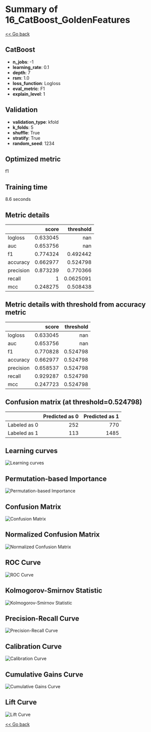 # Summary of 16_CatBoost_GoldenFeatures

[<< Go back](../README.md)


## CatBoost
- **n_jobs**: -1
- **learning_rate**: 0.1
- **depth**: 7
- **rsm**: 1.0
- **loss_function**: Logloss
- **eval_metric**: F1
- **explain_level**: 1

## Validation
 - **validation_type**: kfold
 - **k_folds**: 5
 - **shuffle**: True
 - **stratify**: True
 - **random_seed**: 1234

## Optimized metric
f1

## Training time

8.6 seconds

## Metric details
|           |    score |   threshold |
|:----------|---------:|------------:|
| logloss   | 0.633045 | nan         |
| auc       | 0.653756 | nan         |
| f1        | 0.774324 |   0.492442  |
| accuracy  | 0.662977 |   0.524798  |
| precision | 0.873239 |   0.770366  |
| recall    | 1        |   0.0625091 |
| mcc       | 0.248275 |   0.508438  |


## Metric details with threshold from accuracy metric
|           |    score |   threshold |
|:----------|---------:|------------:|
| logloss   | 0.633045 |  nan        |
| auc       | 0.653756 |  nan        |
| f1        | 0.770828 |    0.524798 |
| accuracy  | 0.662977 |    0.524798 |
| precision | 0.658537 |    0.524798 |
| recall    | 0.929287 |    0.524798 |
| mcc       | 0.247723 |    0.524798 |


## Confusion matrix (at threshold=0.524798)
|              |   Predicted as 0 |   Predicted as 1 |
|:-------------|-----------------:|-----------------:|
| Labeled as 0 |              252 |              770 |
| Labeled as 1 |              113 |             1485 |

## Learning curves
![Learning curves](learning_curves.png)

## Permutation-based Importance
![Permutation-based Importance](permutation_importance.png)
## Confusion Matrix

![Confusion Matrix](confusion_matrix.png)


## Normalized Confusion Matrix

![Normalized Confusion Matrix](confusion_matrix_normalized.png)


## ROC Curve

![ROC Curve](roc_curve.png)


## Kolmogorov-Smirnov Statistic

![Kolmogorov-Smirnov Statistic](ks_statistic.png)


## Precision-Recall Curve

![Precision-Recall Curve](precision_recall_curve.png)


## Calibration Curve

![Calibration Curve](calibration_curve_curve.png)


## Cumulative Gains Curve

![Cumulative Gains Curve](cumulative_gains_curve.png)


## Lift Curve

![Lift Curve](lift_curve.png)



[<< Go back](../README.md)
